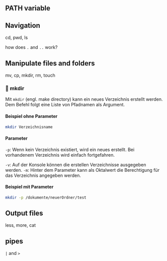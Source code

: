 ## PATH variable

## Navigation
cd, pwd, ls

how does `.` and `..` work?

## Manipulate files and folders
mv, cp, mkdir, rm, touch

### :file_folder: mkdir
Mit `mkdir` (engl. make directory) kann ein neues Verzeichnis erstellt werden.
Dem Befehl folgt eine Liste von Pfadnamen als Argument.

#### Beispiel ohne Parameter
```bash
mkdir Verzeichnisname
```

#### Parameter
`-p`: Wenn kein Verzeichnis existiert, wird ein neues erstellt. Bei vorhandenem Verzeichnis wird einfach fortgefahren.</p>
`-v`: Auf der Konsole können die erstellen Verzeichnisse ausgegeben werden.
`-m`: Hinter dem Parameter kann als Oktalwert die Berechtigung für das Verzeichnis angegeben werden. 

#### Beispiel mit Parameter
```bash
mkdir -p /dokumente/neuerOrdner/test
```


## Output files
less, more, cat

## pipes
`|` and `>`
